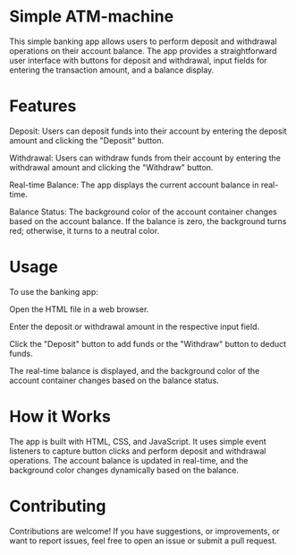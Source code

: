 # Simple ATM-machine
This simple banking app allows users to perform deposit and withdrawal operations on their account balance. The app provides a straightforward user interface with buttons for deposit and withdrawal, input fields for entering the transaction amount, and a balance display.

# Features
Deposit: Users can deposit funds into their account by entering the deposit amount and clicking the "Deposit" button.

Withdrawal: Users can withdraw funds from their account by entering the withdrawal amount and clicking the "Withdraw" button.

Real-time Balance: The app displays the current account balance in real-time.

Balance Status: The background color of the account container changes based on the account balance. If the balance is zero, the background turns red; otherwise, it turns to a neutral color.

# Usage
To use the banking app:

Open the HTML file in a web browser.

Enter the deposit or withdrawal amount in the respective input field.

Click the "Deposit" button to add funds or the "Withdraw" button to deduct funds.

The real-time balance is displayed, and the background color of the account container changes based on the balance status.

# How it Works
The app is built with HTML, CSS, and JavaScript. It uses simple event listeners to capture button clicks and perform deposit and withdrawal operations. The account balance is updated in real-time, and the background color changes dynamically based on the balance.

# Contributing
Contributions are welcome! If you have suggestions, or improvements, or want to report issues, feel free to open an issue or submit a pull request.
